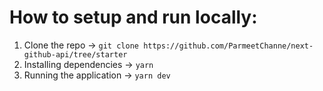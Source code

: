 # How to setup and run locally: 

1.  Clone the repo -> `git clone https://github.com/ParmeetChanne/next-github-api/tree/starter`
2.  Installing dependencies -> `yarn`
3.  Running the application -> `yarn dev`

